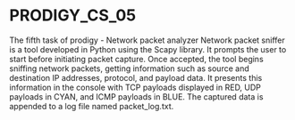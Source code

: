 # PRODIGY_CS_05
The fifth task of prodigy - Network packet analyzer
Network packet sniffer is a tool developed in Python using the Scapy library. It prompts the user to start before initiating packet capture. Once accepted, the tool begins sniffing network packets, getting information such as source and destination IP addresses, protocol, and payload data. It presents this information in the console with TCP payloads displayed in RED, UDP payloads in CYAN, and ICMP payloads in BLUE. The captured data is appended to a log file named packet_log.txt.

